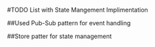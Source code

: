 #TODO List with State Mangement Implimentation

##Used Pub-Sub pattern for event handling

##Store patter for state management